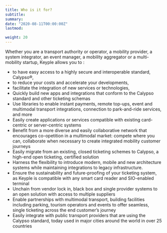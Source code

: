 ```yaml
---
title: Who is it for?
subtitle:
summary: 
date: "2020-08-11T00:00:00Z"
lastmod:  

weight: 20
---
```


Whether you are a transport authority or operator, a mobility provider, a system integrator, an event manager, a mobility aggregator or a multi-mobility startup, Keyple allows you to :
- to have easy access to a highly secure and interoperable standard, Calypso®,
- to reduce your costs and accelerate your developments,
- facilitate the integration of new services or technologies,
- Quickly build new apps and integrations that conform to the Calypso standard and other ticketing schemas
- Use  libraries to enable instant payments, remote top-ups, event and multimodal transport integrations, connection to park-and-ride services, and more 
- Easily create applications or services compatible with existing card-centric or server-centric systems
- Benefit from a more diverse and easily collaborative network that encourages co-opetition in a multimodal market: compete where you can, collaborate when necessary to create integrated mobility customer journeys
- Easily migrate from an existing, closed ticketing schemes to Calypso, a high-end open ticketing, certified solution
- Harness the flexibility to introduce modern, mobile and new architecture systems while maintaining integrations to legacy infrastructure. 
- Ensure the sustainability and future-proofing of your ticketing system, as Keyple is compatible with any smart card reader and SIO-enabled terminal
- Unchain from vendor lock in, black box and single provider systems to an open solution with access to multiple suppliers
- Enable partnerships with multimodal transport, building facilities including parking, tourism operators and events to offer seamless, single ticketing across the end customer’s journey
- Easily integrate with public transport providers that are using the Calypso standard, today used in major cities around the world in over 25 countries